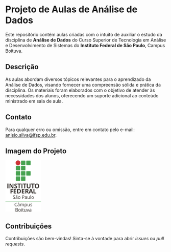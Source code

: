 # Projeto de Aulas de Análise de Dados

Este repositório contém aulas criadas com o intuito de auxiliar o estudo da disciplina de **Análise de Dados** do Curso Superior de Tecnologia em Análise e Desenvolvimento de Sistemas do **Instituto Federal de São Paulo**, Campus Boituva.

## Descrição

As aulas abordam diversos tópicos relevantes para o aprendizado da Análise de Dados, visando fornecer uma compreensão sólida e prática da disciplina. Os materiais foram elaborados com o objetivo de atender às necessidades dos alunos, oferecendo um suporte adicional ao conteúdo ministrado em sala de aula.

## Contato

Para qualquer erro ou omissão, entre em contato pelo e-mail: [anisio.silva@ifsp.edu.br](mailto:anisio.silva@ifsp.edu.br).

## Imagem do Projeto

![Descrição da imagem](img\logo-ifsp-boituva.png)  <!-- Substitua "link-para-a-imagem.jpg" pelo caminho da sua imagem -->

## Contribuições

Contribuições são bem-vindas! Sinta-se à vontade para abrir *issues* ou *pull requests*.